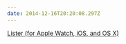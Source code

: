 ```yaml
---
date: 2014-12-16T20:20:08.297Z
---
```

[Lister (for Apple Watch, iOS, and OS X)](https://developer.apple.com/library/prerelease/ios/samplecode/Lister/Introduction/Intro.html)

